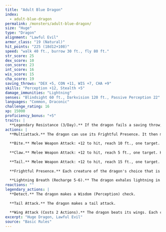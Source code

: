 ```yaml
---
title: "Adult Blue Dragon"
index:
  - adult-blue-dragon
permalink: /monsters/adult-blue-dragon/
size: "Huge"
type: "Dragon"
alignment: "Lawful Evil"
armor_class: "19 (Natural)"
hit_points: "225 (18d12+108)"
speed: "walk 40 ft., burrow 30 ft., fly 80 ft."
str_score: 25
dex_score: 10
con_score: 23
int_score: 16
wis_score: 15
cha_score: 19
saving_throws: "DEX +5, CON +11, WIS +7, CHA +9"
skills: "Perception +12, Stealth +5"
damage_immunities: "Lightning"
senses: "Blindsight 60 ft., Darkvision 120 ft., Passive Perception 22"
languages: "Common, Draconic"
challenge_rating: 16
xp: 15000
proficiency_bonus: "+5"
traits: |
  **Legendary Resistance (3/Day).** If the dragon fails a saving throw, it can choose to succeed instead.
actions: |
  **Multiattack.** The dragon can use its Frightful Presence. It then makes three attacks: one with its bite and two with its claws.
  
  **Bite.** Melee Weapon Attack: +12 to hit, reach 10 ft., one target. Hit: 18 (2d10 + 7) piercing damage plus 5 (1d10) lightning damage.
  
  **Claw.** Melee Weapon Attack: +12 to hit, reach 5 ft., one target. Hit: 14 (2d6 + 7) slashing damage.
  
  **Tail.** Melee Weapon Attack: +12 to hit, reach 15 ft., one target. Hit: 16 (2d8 + 7) bludgeoning damage.
  
  **Frightful Presence.** Each creature of the dragon's choice that is within 120 ft. of the dragon and aware of it must succeed on a DC 17 Wisdom saving throw or become frightened for 1 minute. A creature can repeat the saving throw at the end of each of its turns, ending the effect on itself on a success. If a creature's saving throw is successful or the effect ends for it, the creature is immune to the dragon's Frightful Presence for the next 24 hours.
  
  **Lightning Breath (Recharge 5-6).** The dragon exhales lightning in a 90-foot line that is 5 ft. wide. Each creature in that line must make a DC 19 Dexterity saving throw, taking 66 (12d10) lightning damage on a failed save, or half as much damage on a successful one.
reactions: ""
legendary_actions: |
  **Detect.** The dragon makes a Wisdom (Perception) check.
  
  **Tail Attack.** The dragon makes a tail attack.
  
  **Wing Attack (Costs 2 Actions).** The dragon beats its wings. Each creature within 10 ft. of the dragon must succeed on a DC 20 Dexterity saving throw or take 14 (2d6 + 7) bludgeoning damage and be knocked prone. The dragon can then fly up to half its flying speed.
excerpt: "Huge Dragon, Lawful Evil"
source: "Basic Rules"
---
```

